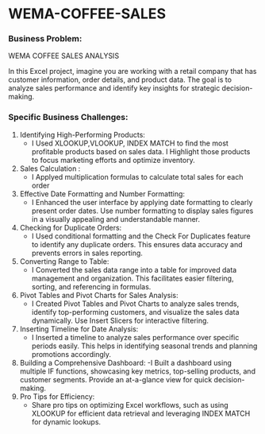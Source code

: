 # WEMA-COFFEE-SALES

### Business Problem:

WEMA COFFEE SALES ANALYSIS

In this Excel project, imagine you are working with a retail company that has customer information, order details, and product data. The goal is to analyze sales performance and identify key insights for strategic decision-making.
### Specific Business Challenges:
1. Identifying High-Performing Products:
   - I Used XLOOKUP,VLOOKUP, INDEX MATCH to find the most profitable products based on sales data. I Highlight those products to focus marketing efforts and optimize inventory.
2. Sales Calculation :
   - I Applyed multiplication formulas to calculate total sales for each order 
3. Effective Date Formatting and Number Formatting:
   - I Enhanced the user interface by applying date formatting to clearly present order dates. Use number formatting to display sales figures in a visually appealing and understandable manner.
4. Checking for Duplicate Orders:
   - I Used conditional formatting and the Check For Duplicates feature to identify any duplicate orders. This ensures data accuracy and prevents errors in sales reporting.
5. Converting Range to Table:
   - I Converted the sales data range into a table for improved data management and organization. This facilitates easier filtering, sorting, and referencing in formulas.
6. Pivot Tables and Pivot Charts for Sales Analysis:
   - I Created Pivot Tables and Pivot Charts to analyze sales trends, identify top-performing customers, and visualize the sales data dynamically. Use Insert Slicers for interactive filtering.
7. Inserting Timeline for Date Analysis:
   - I Inserted a timeline to analyze sales performance over specific periods easily. This helps in identifying seasonal trends and planning promotions accordingly.
8. Building a Comprehensive Dashboard:
   -I Built a dashboard using multiple IF functions, showcasing key metrics, top-selling products, and customer segments. Provide an at-a-glance view for quick decision-making.
9. Pro Tips for Efficiency:
   - Share pro tips on optimizing Excel workflows, such as using XLOOKUP for efficient data retrieval and leveraging INDEX MATCH for dynamic lookups.


